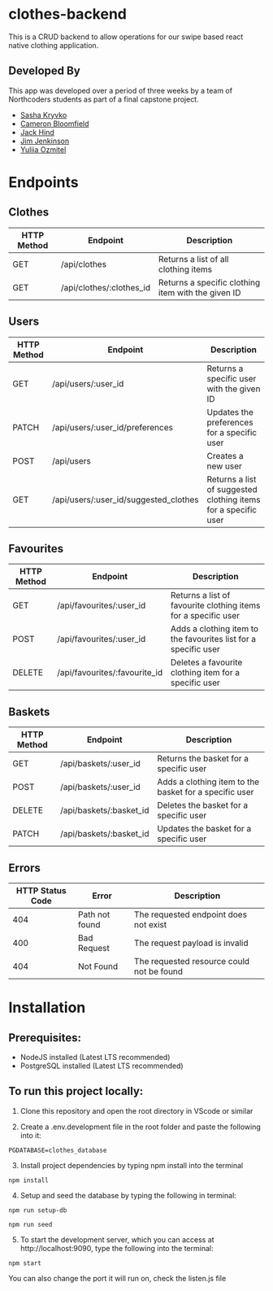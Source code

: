 # clothes-backend

This is a CRUD backend to allow operations for our swipe based react native clothing application.

## Developed By

This app was developed over a period of three weeks by a team of Northcoders students as part of a final capstone project.

- [Sasha Kryvko](https://github.com/Aleksanrda)
- [Cameron Bloomfield](https://github.com/Cam-Bloom)
- [Jack Hind](https://github.com/JxckHind)
- [Jim Jenkinson](https://github.com/Superjim)
- [Yuliia Ozmitel](https://github.com/juliaozm)


# Endpoints

## Clothes

| HTTP Method | Endpoint                 | Description                                        |
| ----------- | ------------------------ | -------------------------------------------------- |
| GET         | /api/clothes             | Returns a list of all clothing items               |
| GET         | /api/clothes/:clothes_id | Returns a specific clothing item with the given ID |

## Users

| HTTP Method | Endpoint                              | Description                                                    |
| ----------- | ------------------------------------- | -------------------------------------------------------------- |
| GET         | /api/users/:user_id                   | Returns a specific user with the given ID                      |
| PATCH       | /api/users/:user_id/preferences       | Updates the preferences for a specific user                    |
| POST        | /api/users                            | Creates a new user                                             |
| GET         | /api/users/:user_id/suggested_clothes | Returns a list of suggested clothing items for a specific user |

## Favourites

| HTTP Method | Endpoint                      | Description                                                     |
| ----------- | ----------------------------- | --------------------------------------------------------------- |
| GET         | /api/favourites/:user_id      | Returns a list of favourite clothing items for a specific user  |
| POST        | /api/favourites/:user_id      | Adds a clothing item to the favourites list for a specific user |
| DELETE      | /api/favourites/:favourite_id | Deletes a favourite clothing item for a specific user           |

## Baskets

| HTTP Method | Endpoint                | Description                                            |
| ----------- | ----------------------- | ------------------------------------------------------ |
| GET         | /api/baskets/:user_id   | Returns the basket for a specific user                 |
| POST        | /api/baskets/:user_id   | Adds a clothing item to the basket for a specific user |
| DELETE      | /api/baskets/:basket_id | Deletes the basket for a specific user                 |
| PATCH       | /api/baskets/:basket_id | Updates the basket for a specific user                 |

## Errors

| HTTP Status Code | Error          | Description                               |
| ---------------- | -------------- | ----------------------------------------- |
| 404              | Path not found | The requested endpoint does not exist     |
| 400              | Bad Request    | The request payload is invalid            |
| 404              | Not Found      | The requested resource could not be found |

# Installation

## Prerequisites:

- NodeJS installed (Latest LTS recommended)
- PostgreSQL installed (Latest LTS recommended)

## To run this project locally:

1. Clone this repository and open the root directory in VScode or similar

2. Create a .env.development file in the root folder and paste the following into it:

```
PGDATABASE=clothes_database
```

3. Install project dependencies by typing npm install into the terminal

```
npm install
```

4. Setup and seed the database by typing the following in terminal:

```
npm run setup-db
```

```
npm run seed
```

5. To start the development server, which you can access at http://localhost:9090, type the following into the terminal:

```
npm start
```

You can also change the port it will run on, check the listen.js file
